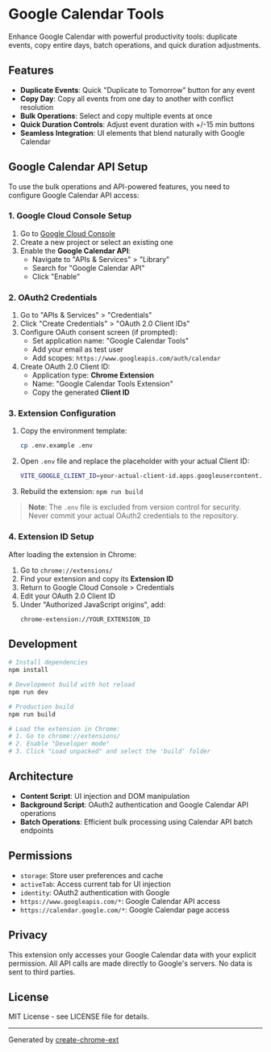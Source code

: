 # Google Calendar Tools

Enhance Google Calendar with powerful productivity tools: duplicate events, copy entire days, batch operations, and quick duration adjustments.

## Features

- **Duplicate Events**: Quick "Duplicate to Tomorrow" button for any event
- **Copy Day**: Copy all events from one day to another with conflict resolution
- **Bulk Operations**: Select and copy multiple events at once
- **Quick Duration Controls**: Adjust event duration with +/-15 min buttons
- **Seamless Integration**: UI elements that blend naturally with Google Calendar

## Google Calendar API Setup

To use the bulk operations and API-powered features, you need to configure Google Calendar API access:

### 1. Google Cloud Console Setup

1. Go to [Google Cloud Console](https://console.cloud.google.com/)
2. Create a new project or select an existing one
3. Enable the **Google Calendar API**:
   - Navigate to "APIs & Services" > "Library"
   - Search for "Google Calendar API" 
   - Click "Enable"

### 2. OAuth2 Credentials

1. Go to "APIs & Services" > "Credentials"
2. Click "Create Credentials" > "OAuth 2.0 Client IDs"
3. Configure OAuth consent screen (if prompted):
   - Set application name: "Google Calendar Tools"
   - Add your email as test user
   - Add scopes: `https://www.googleapis.com/auth/calendar`
4. Create OAuth 2.0 Client ID:
   - Application type: **Chrome Extension**
   - Name: "Google Calendar Tools Extension"
   - Copy the generated **Client ID**

### 3. Extension Configuration

1. Copy the environment template:
   ```bash
   cp .env.example .env
   ```
2. Open `.env` file and replace the placeholder with your actual Client ID:
   ```bash
   VITE_GOOGLE_CLIENT_ID=your-actual-client-id.apps.googleusercontent.com
   ```
3. Rebuild the extension: `npm run build`

> **Note**: The `.env` file is excluded from version control for security. Never commit your actual OAuth2 credentials to the repository.

### 4. Extension ID Setup

After loading the extension in Chrome:

1. Go to `chrome://extensions/`
2. Find your extension and copy its **Extension ID**
3. Return to Google Cloud Console > Credentials
4. Edit your OAuth 2.0 Client ID
5. Under "Authorized JavaScript origins", add:
   ```
   chrome-extension://YOUR_EXTENSION_ID
   ```

## Development

```bash
# Install dependencies
npm install

# Development build with hot reload
npm run dev

# Production build
npm run build

# Load the extension in Chrome:
# 1. Go to chrome://extensions/
# 2. Enable "Developer mode"
# 3. Click "Load unpacked" and select the 'build' folder
```

## Architecture

- **Content Script**: UI injection and DOM manipulation
- **Background Script**: OAuth2 authentication and Google Calendar API operations
- **Batch Operations**: Efficient bulk processing using Calendar API batch endpoints

## Permissions

- `storage`: Store user preferences and cache
- `activeTab`: Access current tab for UI injection
- `identity`: OAuth2 authentication with Google
- `https://www.googleapis.com/*`: Google Calendar API access
- `https://calendar.google.com/*`: Google Calendar page access

## Privacy

This extension only accesses your Google Calendar data with your explicit permission. All API calls are made directly to Google's servers. No data is sent to third parties.

## License

MIT License - see LICENSE file for details.

---

Generated by [create-chrome-ext](https://github.com/guocaoyi/create-chrome-ext)
